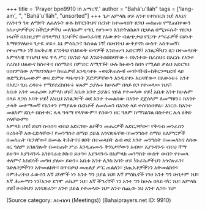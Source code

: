 +++
title = 'Prayer bpn9910 in አማርኛ.'
author = "Bahá'u'lláh"
tags = ['lang-am', '', "Bahá'u'lláh", "unsorted"]
+++
ጌታ አምላኬ ሆይ አንተ የተከበርክ ነህ! ለእኔና የአንተን ገጽ ለማየት ለፈለጉት ሁሉ ከቸርነትህና በረከት ከተመላበት ፀጋህ መስጠቱ የሚጠበቀውን ከስጦታዎችህና ከችሮታዎችህ መለገሱም ተገቢ የሆነውን እንድትልክልን በኃይል በሚነፍሱት የፀጋህ ነፋሶች  በእነዚያም በዓላማህ ንጋቶችና በመንፈሳዊ የእውቀት ብልጭታህ የንጋት ሥፍራዎች በሆኑት እማፀንሃለሁ፡፡ ጌታዬ ሆይ÷ እኔ ምስኪንና ጉስቁል ነኝ! በሀብትህ ውቅያኖስ ውስጥ አስጥመኝ፣ የተጠማሁ ነኝ  ከፍቅራዊ ደግነትህ የህይወት ውሃዎች እንድጠጣ አድርገኝ፤
	አገልጋችህን ፀጋ በተመላበት አምላካዊ ጥበቃህ ዛፍ ጥላ ሥር በአንድ ላይ እንድትሰበስባቸው÷  በአንተው በራስህና በእርሱ የአንተ የራስህ ህልውና ክስተትና በሰማይና በምድር ለሚገኙት ሁሉ ክፉውን ከበጎ የሚለይ ቃልህ አድርገህ በሰየምከው እማፀንሃለሁ፡፡ ከፍሬዎቹ እንዲሳተፉ ÷ወደቅጠሎቹ መንኮሻኮሽ÷ከቅርንጫፎቹ ላይ ወደሚያዜመውም ወፍ ድምጽ ጣፋጭነት ጆሮዎቻቸውን  እንዲያቀኑ እርዳቸው፡፡ በእውነቱ÷ አንተ በአደጋ ጊዜ ረዳቱ÷ የማይደረስበቱ÷ ፍጹም ኃያሉ÷ ከሁሉም በላይ ፀጋ የተመላው ነህና፤   
	አቤቱ አንተ መሐሪው አምላክ ሆይ! አቤቱ አንተ ኃያልና ሃይል የተመላው ሆይ! አቤቱ አንተ ከሁሉም በላይ ለጋስ አባት ሆይ! እነዚህ አገልጋዮች ወደ አንተ ተመልሰው በአንተ ደጀሰላም ለመማፀን÷ ከአንተ ታላቅ መተማመኛ የአንተን የማያልቁ በረከቶች ለመለመን በአንድ ላይ ተሰባስበዋል፡፡ እነርሱ ከአንተ መልካም ደስታ በስተቀር ሌላ ዓላማ የላቸውም፡፡ የሰውን ዘር ዓለም ከማገልገል በስተቀር ሌላ ዕቅድ የላቸውም፡፡  
 አምላክ ሆይ! ይህን ስብሰባ ብሩህ አድርገው ልቦችን መሐሪዎች አድርጋቸው፡፡ የቅዱስ መንፈስን በረከቶች አውርድላቸው፤ የመንግስተ ሰማይ ኃይል አጎናጽፋቸው፣የመንግስተ ሰማይ አእምሮዎች  በመስጠት ባርካቸው፤ በሙሉ ትሕትናና ፀፀት በተመላበት ልብ ወደ  አንተ መንግስት በመመለስና ለሰው ዘር ዓለም አገልግሎት በመስጠት ሥራ እንዲጠመዱ ቅንነታቸውን አብዛ፡፡ እያንዳንዱ ብሩህ ሻማ ይሁን፡፡ እያንዳንዱ አንፀባራቂ ኮከብ ይሁን፡፡ እያንዳንዱ በአምላክ መንግስት ውስጥ ውበት የተመላ ቀለምና አስደሳች መዓዛ ያለው ይሁን፡፡
	አቤቱ አንተ ለጋስ አባት ሆይ !ቡራኬዎችህን አጎናጽፈን፣ ጉድለቶቻችንን አትመልከት፡፡ በጥበቃህ መጠለያ ሥር ጠልለን፡፡ ኃጢአቶቻችንን አትመልከት፡፡ በምሕረትህ ፈውሰን እኛ ደካሞች ነን አንተ ግን ኃያል ነህ፡፡ እኛ ምስኪኖች ነንሀ አንተ ግን ሀብታም ነህ፡፡ እኛ ሕሙማን ነን፤አንተ ደግሞ ሐኪም ነህ፡፡ እኛ ችግረኞች ነን አንተ ግን  ከሁሉ በላይ ቸር ነህ፡፡
	አምላክ ሆይ! ሀብትህን አጎናጽፈን፡፡ አንተ ኃይል የተመላው ነህ፡፡ አንተ ሰጪው ነህ አንተ ለጋሱ ነህ፡፡

(Source category: ለስብሰባ (Meetings))
(Bahaiprayers.net ID: 9910)
